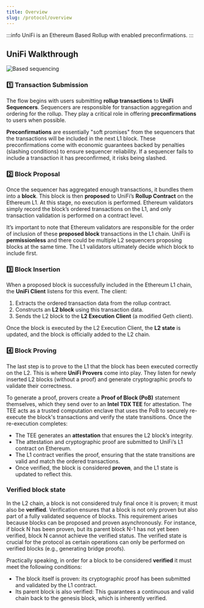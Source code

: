 ```yaml
---
title: Overview
slug: /protocol/overview
---
```


:::info
UniFi is an Ethereum Based Rollup with enabled preconfirmations.
:::

## UniFi Walkthrough
![Based sequencing](/img/rollup/based-sequencing.png)

### 1️⃣ Transaction Submission
The flow begins with users submitting **rollup transactions** to **UniFi Sequencers**. Sequencers are responsible for transaction aggregation and ordering for the rollup. They play a critical role in offering **preconfirmations** to users when possible.

**Preconfirmations** are essentially "soft promises" from the sequencers that the transactions will be included in the next L1 block. These preconfirmations come with economic guarantees backed by penalties (slashing conditions) to ensure sequencer reliability. If a sequencer fails to include a transaction it has preconfirmed, it risks being slashed.

### 2️⃣ Block Proposal
Once the sequencer has aggregated enough transactions, it bundles them into a **block**. This block is then **proposed** to UniFi’s **Rollup Contract** on the Ethereum L1. At this stage, no execution is performed. Ethereum validators simply record the block’s ordered transactions on the L1, and only transaction validation is performed on a contract level.

It’s important to note that Ethereum validators are responsible for the order of inclusion of these **proposed block** transactions in the L1 chain. UniFi is **permissionless** and there could be multiple L2 sequencers proposing blocks at the same time. The L1 validators ultimately decide which block to include first.

### 3️⃣ Block Insertion
When a proposed block is successfully included in the Ethereum L1 chain, the **UniFi Client** listens for this event. The client:
   1. Extracts the ordered transaction data from the rollup contract.
   2. Constructs an **L2 block** using this transaction data.
   3. Sends the L2 block to the **L2 Execution Client** (a modified Geth client).

Once the block is executed by the L2 Execution Client, the **L2 state** is updated, and the block is officially added to the L2 chain.

### 4️⃣ Block Proving
The last step is to prove to the L1 that the block has been executed correctly on the L2. This is where **UniFi Provers** come into play. They listen for newly inserted L2 blocks (without a proof) and generate cryptographic proofs to validate their correctness.

To generate a proof, provers create a **Proof of Block (PoB)** statement themselves, which they send over to an **Intel TDX TEE** for attestation. The TEE acts as a trusted computation enclave that uses the PoB to securely re-execute the block's transactions and verify the state transitions. Once the re-execution completes:

- The TEE generates an **attestation** that ensures the L2 block’s integrity.
- The attestation and cryptographic proof are submitted to UniFi’s L1 contract on Ethereum.
- The L1 contract verifies the proof, ensuring that the state transitions are valid and match the ordered transactions.
- Once verified, the block is considered **proven**, and the L1 state is updated to reflect this.

### Verified block state
In the L2 chain, a block is not considered truly final once it is proven; it must also be **verified**. Verification ensures that a block is not only proven but also part of a fully validated sequence of blocks. This requirement arises because blocks can be proposed and proven asynchronously. For instance, if block N has been proven, but its parent block N-1 has not yet been verified, block N cannot achieve the verified status. The verified state is crucial for the protocol as certain operations can only be performed on verified blocks (e.g., generating bridge proofs).

Practically speaking, in order for a block to be considered **verified** it must meet the following conditions:
- The block itself is proven: its cryptographic proof has been submitted and validated by the L1 contract.
- Its parent block is also verified: This guarantees a continuous and valid chain back to the genesis block, which is inherently verified.